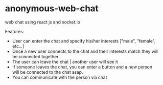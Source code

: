 # anonymous-web-chat

web chat using react js and socket.io

Features:

- User can enter the chat and specify his/her interests ["male", "female", etc...]
- Once a new user connects to the chat and their interests match they will be connected together.
- The user can leave the chat | another user will see it 
- If someone leaves the chat, you can enter a button and a new person will be connected to the chat asap.
- You can communicate with the person via chat
